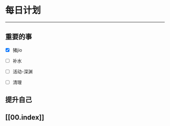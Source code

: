 
# 每日计划
---
## 重要的事

- [x]  猪jio
- [ ]  补水
- [ ]  活动-深渊
- [ ] 清理



## 提升自己

  



## [[00.index]]










